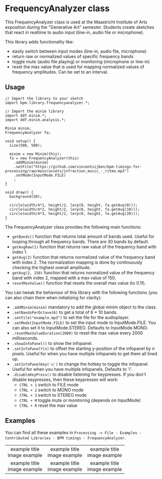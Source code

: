 # FrequencyAnalyzer class
This FrequencyAnalyzer class is used at the Maastricht Institute of Arts exposition during the "Generative Art" semester.
Students create sketches that react in realtime to audio input (line-in, audio file or microphone).

 This library adds functionality like:
 - easily switch between input modes (line-in, audio file, microphone)
 - return raw or normalized values of specific frequency bands
 - toggle mute (audio file playing) or monitoring (microphone or line-in)
 - reset the max value that is used for mapping normalized values of frequency amplitudes. Can be set to an interval.
 
## Usage

```
// Import the library to your sketch
import bpm.library.frequencyanalyzer.*;

// Import the minim library
import ddf.minim.*;
import ddf.minim.analysis.*;

Minim minim;
FrequencyAnalyzer fa;

void setup() {
  size(500, 500);

  minim = new Minim(this);
  fa = new FrequencyAnalyzer(this)
    .addMinim(minim)
    .setFile("https://github.com/vincentsijben/bpm-timings-for-processing/raw/main/assets/infraction_music_-_ritmo.mp3")
    .setMode(InputMode.FILE)
    ;
}

void draw() {
  background(50);

  circle(width/4*1, height/2, lerp(0, height, fa.getAvg(0)));
  circle(width/4*2, height/2, lerp(0, height, fa.getAvg(10)));
  circle(width/4*3, height/2, lerp(0, height, fa.getAvg(20)));
}
```

The FrequencyAnalyzer class provides the following main functions:
* `getBands()` function that returns total amount of bands used. Useful for looping through all frequency bands. There are 30 bands by default.
* `getAvgRaw(1)` function that returns raw value of the frequency band with index 1.
* `getAvg(2)` function that returns normalized value of the frequency band with index 2. The normalization mapping is done by continuously checking the highest overall amplitude.
* `getAvg(2, 150)` function that returns normalized value of the frequency band with index 2, mapped with a max value of 150.
* `resetMaxValue()` function that resets the overall max value (to 0.1f).

You can tweak the behaviour of this library with the following functions (you can also chain them when initializing for clarity):
* `.addMinim(minim)` mandatory to add the global minim object to the class.
* `.setBandsPerOctave(6)` to get a total of 6 * 10 bands.
* `.setFile("example.mp3")` to set the file for the audioplayer.
* `.setMode(InputMode.FILE)` to set the input mode to InputMode.FILE. You can also set it to InputMode.STEREO. Defaults to InputMode.MONO. 
* `.resetMaxValueDuration(2000)` to reset the max value every 2000 milliseconds.
* `.showInfoPanel()` to show the infopanel.
* `.setInfoPanelY(n)` to offset the starting y-position of the infopanel by n pixels. Useful for when you have multiple infopanels to get them all lined up.
* `.setInfoPanelKey('u')` to change the hotkey to toggle the infopanel. Useful for when you have multiple infopanels. Defaults to 'i'.
* `.disableKeyPress()` to disable listening for keypresses. If you don't disable keypresses, then these keypresses will work:
  * `CTRL + 1` switch to FILE mode
  * `CTRL + 2` switch to MONO mode
  * `CTRL + 3` switch to STEREO mode
  * `CTRL + M` toggle mute or monitoring (depends on InputMode)
  * `CTRL + R` reset the max value

## Examples
You can find all these examples in `Processing -> File - Examples - Contributed Libraries - BPM timings - FrequencyAnalyzer`.

<table width="100%">
  <tr>
    <td valign="top" align="center" width="33%">example title<br>image example</td>
    <td valign="top" align="center" width="33%">example title<br>image example</td>
    <td valign="top" align="center" width="33%">example title<br>image example</td>
  </tr>
   <tr>
   <td valign="top" align="center" width="33%">example title<br>image example</td>
   <td valign="top" align="center" width="33%">example title<br>image example</td>
   <td valign="top" align="center" width="33%">example title<br>image example</td>
  </tr>
 </table>
